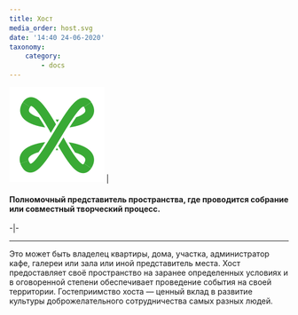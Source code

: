 ```yaml
---
title: Хост
media_order: host.svg
date: '14:40 24-06-2020'
taxonomy:
    category:
        - docs
---
```


![](host.svg?resize=300,300) |

#### Полномочный представитель пространства, где проводится собрание или совместный творческий процесс. 
-|-

***

Это может быть владелец квартиры, дома, участка, администратор кафе, галереи или зала или иной представитель места. Хост предоставляет своё пространство на заранее определенных условиях и в оговоренной степени обеспечивает проведение события на своей территории. Гостеприимство хоста — ценный вклад в развитие культуры доброжелательного сотрудничества самых разных людей.  